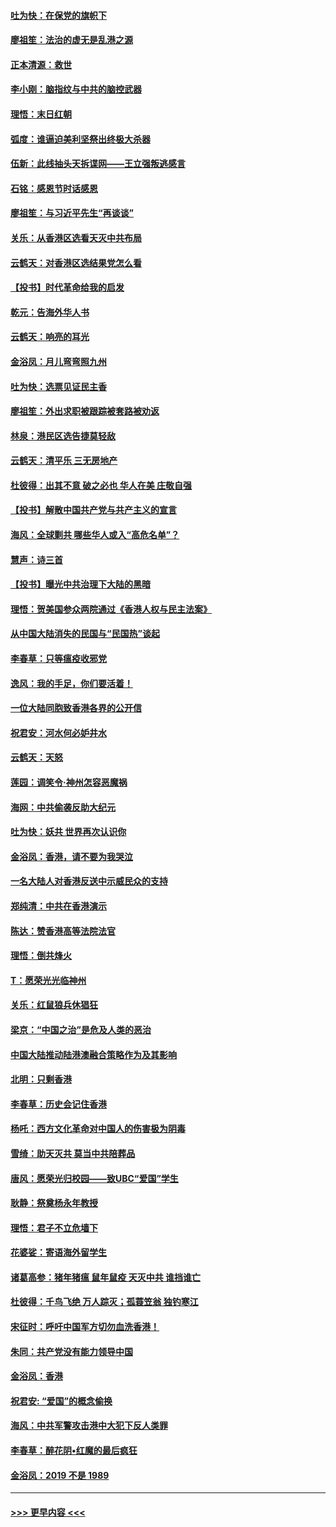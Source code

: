 #### [吐为快：在保党的旗帜下](../pages/nsc993/n11691188.md?t=11301733) 
#### [廖祖笙：法治的虚无是乱港之源](../pages/nsc993/n11690605.md?t=11301733) 
#### [正本清源：救世](../pages/nsc993/n11689134.md?t=11301733) 
#### [李小刚：脑指纹与中共的脑控武器](../pages/nsc993/n11688900.md?t=11301733) 
#### [理悟：末日红朝](../pages/nsc993/n11688829.md?t=11301733) 
#### [弧度：谁逼迫美利坚祭出终极大杀器](../pages/nsc993/n11688735.md?t=11301733) 
#### [伍新：此线抽头天拆谍网——王立强叛逃感言](../pages/nsc993/n11687981.md?t=11301733) 
#### [石铭：感恩节时话感恩](../pages/nsc993/n11687568.md?t=11301733) 
#### [廖祖笙：与习近平先生“再谈谈”](../pages/nsc993/n11687005.md?t=11301733) 
#### [关乐：从香港区选看天灭中共布局](../pages/nsc993/n11686647.md?t=11301733) 
#### [云鹤天：对香港区选结果党怎么看](../pages/nsc993/n11686216.md?t=11301733) 
#### [【投书】时代革命给我的启发](../pages/nsc993/n11684287.md?t=11301733) 
#### [乾元：告海外华人书](../pages/nsc993/n11684044.md?t=11301733) 
#### [云鹤天：响亮的耳光](../pages/nsc993/n11684254.md?t=11301733) 
#### [金浴凤：月儿弯弯照九州](../pages/nsc993/n11684231.md?t=11301733) 
#### [吐为快：选票见证民主香](../pages/nsc993/n11684206.md?t=11301733) 
#### [廖祖笙：外出求职被跟踪被套路被劝返](../pages/nsc993/n11683874.md?t=11301733) 
#### [林泉：港民区选告捷莫轻敌](../pages/nsc993/n11683930.md?t=11301733) 
#### [云鹤天：清平乐 三无房地产](../pages/nsc993/n11681521.md?t=11301733) 
#### [杜彼得：出其不意 破之必也 华人在美 庄敬自强](../pages/nsc993/n11679554.md?t=11301733) 
#### [【投书】解散中国共产党与共产主义的宣言](../pages/nsc993/n11679177.md?t=11301733) 
#### [海风：全球剿共 哪些华人或入“高危名单”？](../pages/nsc993/n11678617.md?t=11301733) 
#### [慧声：诗三首](../pages/nsc993/n11678848.md?t=11301733) 
#### [【投书】曝光中共治理下大陆的黑暗](../pages/nsc993/n11678674.md?t=11301733) 
#### [理悟：贺美国参众两院通过《香港人权与民主法案》](../pages/nsc993/n11678104.md?t=11301733) 
#### [从中国大陆消失的民国与“民国热”谈起](../pages/nsc993/n11678075.md?t=11301733) 
#### [李春草：只等瘟疫收邪党](../pages/nsc993/n11677308.md?t=11301733) 
#### [逸风：我的手足，你们要活着！](../pages/nsc993/n11676352.md?t=11301733) 
#### [一位大陆同胞致香港各界的公开信](../pages/nsc993/n11675761.md?t=11301733) 
#### [祝君安：河水何必妒井水](../pages/nsc993/n11675746.md?t=11301733) 
#### [云鹤天：天怒](../pages/nsc993/n11675718.md?t=11301733) 
#### [莲园：调笑令‧神州怎容恶魔祸](../pages/nsc993/n11675648.md?t=11301733) 
#### [海网：中共偷袭反助大纪元](../pages/nsc993/n11673515.md?t=11301733) 
#### [吐为快：妖共 世界再次认识你](../pages/nsc993/n11673506.md?t=11301733) 
#### [金浴凤：香港，请不要为我哭泣](../pages/nsc993/n11673248.md?t=11301733) 
#### [一名大陆人对香港反送中示威民众的支持](../pages/nsc993/n11672615.md?t=11301733) 
#### [郑纯清：中共在香港演示](../pages/nsc993/n11670539.md?t=11301733) 
#### [陈达：赞香港高等法院法官](../pages/nsc993/n11669542.md?t=11301733) 
#### [理悟：倒共烽火](../pages/nsc993/n11668844.md?t=11301733) 
#### [T：愿荣光光临神州](../pages/nsc993/n11668421.md?t=11301733) 
#### [关乐：红鼠狼兵休猖狂](../pages/nsc993/n11668378.md?t=11301733) 
#### [梁京：“中国之治”是危及人类的恶治](../pages/nsc993/n11668328.md?t=11301733) 
#### [中国大陆推动陆港澳融合策略作为及其影响](../pages/nsc993/n11668157.md?t=11301733) 
#### [北明：只剩香港](../pages/nsc993/n11668002.md?t=11301733) 
#### [李春草：历史会记住香港](../pages/nsc993/n11667927.md?t=11301733) 
#### [杨吒：西方文化革命对中国人的伤害极为阴毒](../pages/nsc993/n11664521.md?t=11301733) 
#### [雪绮：助天灭共 莫当中共陪葬品](../pages/nsc993/n11662650.md?t=11301733) 
#### [唐风：愿荣光归校园——致UBC“爱国”学生](../pages/nsc993/n11662194.md?t=11301733) 
#### [耿静：祭奠杨永年教授](../pages/nsc993/n11662514.md?t=11301733) 
#### [理悟：君子不立危墙下](../pages/nsc993/n11662172.md?t=11301733) 
#### [花婆娑：寄语海外留学生](../pages/nsc993/n11662121.md?t=11301733) 
#### [诸葛高参：猪年猪瘟 鼠年鼠疫 天灭中共 谁挡谁亡](../pages/nsc993/n11661980.md?t=11301733) 
#### [杜彼得：千鸟飞绝 万人踪灭；孤蓑笠翁 独钓寒江](../pages/nsc993/n11661170.md?t=11301733) 
#### [宋征时：呼吁中国军方切勿血洗香港！](../pages/nsc993/n11415318.md?t=11301733) 
#### [朱同：共产党没有能力领导中国](../pages/nsc993/n11660421.md?t=11301733) 
#### [金浴凤：香港](../pages/nsc993/n11660419.md?t=11301733) 
#### [祝君安: “爱国”的概念偷换](../pages/nsc993/n11659706.md?t=11301733) 
#### [海风：中共军警攻击港中大犯下反人类罪](../pages/nsc993/n11659632.md?t=11301733) 
#### [李春草：醉花阴•红魔的最后疯狂](../pages/nsc993/n11659287.md?t=11301733) 
#### [金浴凤：2019 不是 1989](../pages/nsc993/n11657663.md?t=11301733) 

----
#### [ >>> 更早内容 <<< ](../indexes/nsc993-earlier.md)
